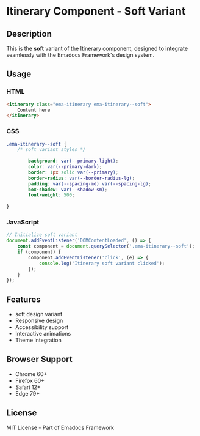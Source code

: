 # Itinerary Component - Soft Variant

## Description
This is the **soft** variant of the Itinerary component, designed to integrate seamlessly with the Emadocs Framework's design system.

## Usage

### HTML
```html
<itinerary class="ema-itinerary ema-itinerary--soft">
    Content here
</itinerary>
```

### CSS
```css
.ema-itinerary--soft {
    /* soft variant styles */
    
        background: var(--primary-light);
        color: var(--primary-dark);
        border: 1px solid var(--primary);
        border-radius: var(--border-radius-lg);
        padding: var(--spacing-md) var(--spacing-lg);
        box-shadow: var(--shadow-sm);
        font-weight: 500;
    
}
```

### JavaScript
```javascript
// Initialize soft variant
document.addEventListener('DOMContentLoaded', () => {
    const component = document.querySelector('.ema-itinerary--soft');
    if (component) {
        component.addEventListener('click', (e) => {
            console.log('Itinerary soft variant clicked');
        });
    }
});
```

## Features
- soft design variant
- Responsive design
- Accessibility support
- Interactive animations
- Theme integration

## Browser Support
- Chrome 60+
- Firefox 60+
- Safari 12+
- Edge 79+

## License
MIT License - Part of Emadocs Framework
